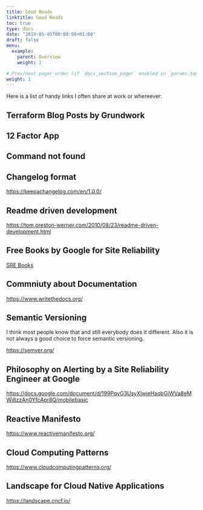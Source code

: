 ```yaml
---
title: Good Reads
linktitle: Good Reads
toc: true
type: docs
date: "2019-05-05T00:00:00+01:00"
draft: false
menu:
  example:
    parent: Overview
    weight: 1

# Prev/next pager order (if `docs_section_pager` enabled in `params.toml`)
weight: 1
---
```


Here is a list of handy links I often share at work or whereever:

## Terraform Blog Posts by Grundwork

## 12 Factor App

## Command not found

## Changelog format

https://keepachangelog.com/en/1.0.0/

## Readme driven development

https://tom.preston-werner.com/2010/08/23/readme-driven-development.html

## Free Books by Google for Site Reliability

[SRE Books](https://landing.google.com/sre/books/)

## Commniuty about Documentation

https://www.writethedocs.org/

## Semantic Versioning

I think most people know that and still everybody does it different.
Also it is not always a good choice to force semantic versioning.

https://semver.org/


## Philosophy on Alerting by a Site Reliability Engineer at Google

https://docs.google.com/document/d/199PqyG3UsyXlwieHaqbGiWVa8eMWi8zzAn0YfcApr8Q/mobilebasic



## Reactive Manifesto

https://www.reactivemanifesto.org/

## Cloud Computing Patterns

https://www.cloudcomputingpatterns.org/

## Landscape for Cloud Native Applications

https://landscape.cncf.io/
